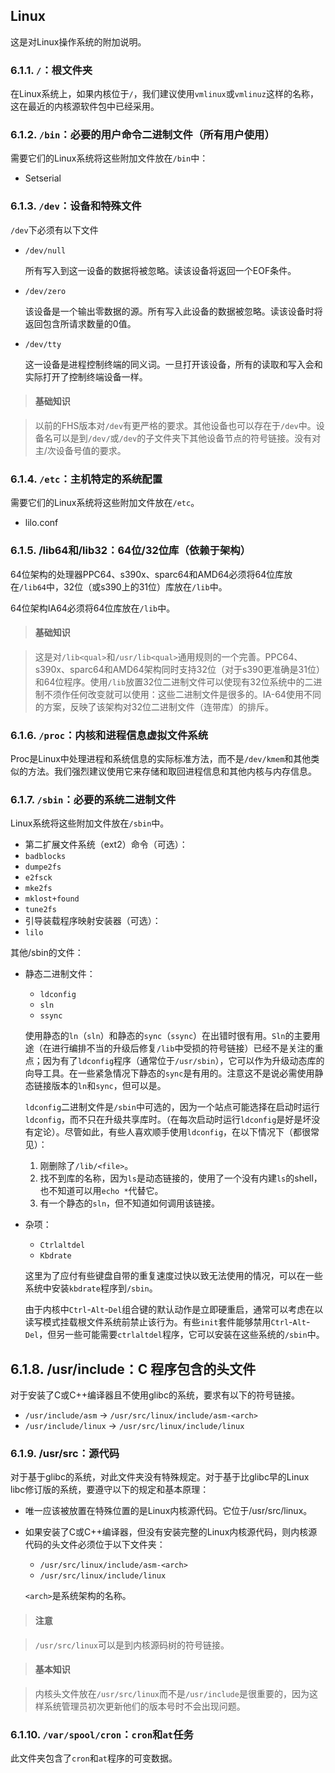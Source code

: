 ## Linux

这是对Linux操作系统的附加说明。

### 6.1.1. `/`：根文件夹
在Linux系统上，如果内核位于`/`，我们建议使用`vmlinux`或`vmlinuz`这样的名称，这在最近的内核源软件包中已经采用。

### 6.1.2. `/bin`：必要的用户命令二进制文件（所有用户使用）

需要它们的Linux系统将这些附加文件放在`/bin`中：
* Setserial

### 6.1.3. `/dev`：设备和特殊文件

`/dev`下必须有以下文件
* `/dev/null` <p>所有写入到这一设备的数据将被忽略。读该设备将返回一个EOF条件。

* `/dev/zero` <p> 该设备是一个输出零数据的源。所有写入此设备的数据被忽略。读该设备时将返回包含所请求数量的0值。

* `/dev/tty` <p> 这一设备是进程控制终端的同义词。一旦打开该设备，所有的读取和写入会和实际打开了控制终端设备一样。


> #### 基础知识

> 以前的FHS版本对`/dev`有更严格的要求。其他设备也可以存在于`/dev`中。设备名可以是到`/dev/`或`/dev`的子文件夹下其他设备节点的符号链接。没有对主/次设备号值的要求。

### 6.1.4. `/etc`：主机特定的系统配置

需要它们的Linux系统将这些附加文件放在`/etc`。
* lilo.conf

### 6.1.5. /lib64和/lib32：64位/32位库（依赖于架构）

64位架构的处理器PPC64、s390x、sparc64和AMD64必须将64位库放在`/lib64`中，32位（或s390上的31位）库放在`/lib`中。

64位架构IA64必须将64位库放在`/lib`中。

> #### 基础知识

> 这是对`/lib<qual>`和`/usr/lib<qual>`通用规则的一个完善。PPC64、s390x、sparc64和AMD64架构同时支持32位（对于s390更准确是31位）和64位程序。使用`/lib`放置32位二进制文件可以使现有32位系统中的二进制不须作任何改变就可以使用：这些二进制文件是很多的。IA-64使用不同的方案，反映了该架构对32位二进制文件（连带库）的排斥。

### 6.1.6. `/proc`：内核和进程信息虚拟文件系统

Proc是Linux中处理进程和系统信息的实际标准方法，而不是`/dev/kmem`和其他类似的方法。我们强烈建议使用它来存储和取回进程信息和其他内核与内存信息。

### 6.1.7. `/sbin`：必要的系统二进制文件

Linux系统将这些附加文件放在`/sbin`中。

* 第二扩展文件系统（ext2）命令（可选）：
 * `badblocks`
 * `dumpe2fs`
 * `e2fsck`
 * `mke2fs`
 * `mklost+found`
 * `tune2fs`
* 引导装载程序映射安装器（可选）：
 * `lilo`

其他/sbin的文件：
* 静态二进制文件：
  * `ldconfig`
  * `sln`
  * `ssync`

  使用静态的`ln`（`sln`）和静态的`sync`（`ssync`）在出错时很有用。`Sln`的主要用途（在进行编排不当的升级后修复`/lib`中受损的符号链接）已经不是关注的重点；因为有了`ldconfig`程序（通常位于`/usr/sbin`），它可以作为升级动态库的向导工具。在一些紧急情况下静态的`sync`是有用的。注意这不是说必需使用静态链接版本的`ln`和`sync`，但可以是。

  `ldconfig`二进制文件是`/sbin`中可选的，因为一个站点可能选择在启动时运行`ldconfig`，而不只在升级共享库时。（在每次启动时运行`ldconfig`是好是坏没有定论）。尽管如此，有些人喜欢顺手使用`ldconfig`，在以下情况下（都很常见）：
  1. 刚删除了`/lib/<file>`。
  2. 找不到库的名称，因为`ls`是动态链接的，使用了一个没有内建`ls`的shell，也不知道可以用`echo *`代替它。
  3. 有一个静态的`sln`，但不知道如何调用该链接。

* 杂项：
  * `Ctrlaltdel`
  * `Kbdrate`

  这里为了应付有些键盘自带的重复速度过快以致无法使用的情况，可以在一些系统中安装`kbdrate`程序到`/sbin`。

  由于内核中`Ctrl`-`Alt`-`Del`组合键的默认动作是立即硬重启，通常可以考虑在以读写模式挂载根文件系统前禁止该行为。有些`init`套件能够禁用`Ctrl`-`Alt`-`Del`，但另一些可能需要`ctrlaltdel`程序，它可以安装在这些系统的`/sbin`中。


## 6.1.8. /usr/include：C 程序包含的头文件

对于安装了C或C++编译器且不使用glibc的系统，要求有以下的符号链接。
* `/usr/include/asm` -> `/usr/src/linux/include/asm-<arch>`
* `/usr/include/linux` -> `/usr/src/linux/include/linux`

### 6.1.9. /usr/src：源代码

对于基于glibc的系统，对此文件夹没有特殊规定。对于基于比glibc早的Linux libc修订版的系统，要遵守以下的规定和基本原理：
* 唯一应该被放置在特殊位置的是Linux内核源代码。它位于/usr/src/linux。
* 如果安装了C或C++编译器，但没有安装完整的Linux内核源代码，则内核源代码的头文件必须位于以下文件夹：
  - `/usr/src/linux/include/asm-<arch>`
  - `/usr/src/linux/include/linux`

  `<arch>`是系统架构的名称。

> #### 注意

> `/usr/src/linux`可以是到内核源码树的符号链接。


> #### 基本知识

> 内核头文件放在`/usr/src/linux`而不是`/usr/include`是很重要的，因为这样系统管理员初次更新他们的版本号时不会出现问题。

###  6.1.10. `/var/spool/cron`：`cron`和`at`任务

此文件夹包含了`cron`和`at`程序的可变数据。
